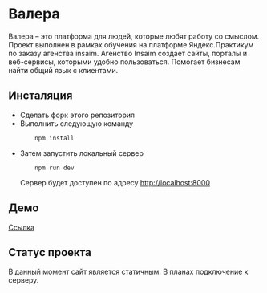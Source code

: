 # Валера

Валера – это платформа для людей, которые любят работу со смыслом. Проект выполнен в рамках обучения на платформе Яндекс.Практикум по заказу агенства insaim. Агенство Insaim создает сайты, порталы и веб-сервисы, которыми удобно пользоваться. Помогает бизнесам найти общий язык с клиентами.

## Инсталяция
- Сделать форк этого репозитория
- Выполнить следующую команду
    ```
        npm install
    ```
- Затем запустить локальный сервер
    ```
        npm run dev
    ```
    Сервер будет доступен по адресу <http://localhost:8000>
    
## Демо
[Ссылка](https://nayakunin.github.io/UValery/)

## Статус проекта
В данный момент сайт является статичным. В планах подключение к серверу.


